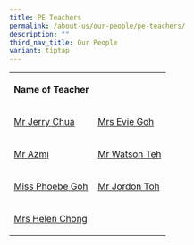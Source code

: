```yaml
---
title: PE Teachers
permalink: /about-us/our-people/pe-teachers/
description: ""
third_nav_title: Our People
variant: tiptap
---
```

<table style="minWidth: 50px">
<colgroup>
<col>
<col>
</colgroup>
<tbody>
<tr>
<th rowspan="1" colspan="1">
<p>Name of Teacher</p>
</th>
<th rowspan="1" colspan="1">
<p></p>
</th>
</tr>
<tr>
<td rowspan="1" colspan="1">
<p><a href="chua_chun_wei@schools.gov.sg" rel="noopener nofollow" target="_blank">Mr Jerry Chua</a>
</p>
</td>
<td rowspan="1" colspan="1">
<p><a href="evie_quah@schools.gov.sg" rel="noopener nofollow" target="_blank">Mrs Evie Goh</a>
</p>
</td>
</tr>
<tr>
<td rowspan="1" colspan="1">
<p><a href="azmi_kasim@schools.gov.sg" rel="noopener nofollow" target="_blank">Mr Azmi</a>
</p>
</td>
<td rowspan="1" colspan="1">
<p><a href="teh_chiew_hwa_watson@schools.gov.sg" rel="noopener nofollow" target="_blank">Mr Watson Teh</a>
</p>
</td>
</tr>
<tr>
<td rowspan="1" colspan="1">
<p><a href="phoebe_goh@schools.gov.sg" rel="noopener nofollow" target="_blank">Miss Phoebe Goh</a>
</p>
</td>
<td rowspan="1" colspan="1">
<p><a href="jordan_toh_yuexuan@schools.gov.sg" rel="noopener nofollow" target="_blank">Mr Jordon Toh</a>
</p>
</td>
</tr>
<tr>
<td rowspan="1" colspan="1">
<p><a href="helen_low_kwee_fong@schools.gov.sg" rel="noopener nofollow" target="_blank">Mrs Helen Chong</a>
</p>
</td>
<td rowspan="1" colspan="1">
<p></p>
</td>
</tr>
</tbody>
</table>
<p></p>